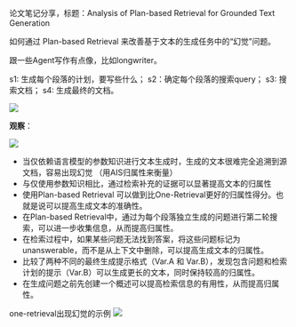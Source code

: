 论文笔记分享，标题：Analysis of Plan-based Retrieval for Grounded Text Generation

如何通过 Plan-based Retrieval 来改善基于文本的生成任务中的“幻觉”问题。

跟一些Agent写作有点像，比如longwriter。 

s1: 生成每个段落的计划，要写些什么； s2：确定每个段落的搜索query； s3: 搜索文档； s4: 生成最终的文档。

![](https://files.mdnice.com/user/50285/a569464a-6d57-4a35-b656-03f038d50383.png)

**观察**：

![](https://files.mdnice.com/user/50285/9436c335-8811-4766-8eea-d194d73191c8.png)

- 当仅依赖语言模型的参数知识进行文本生成时，生成的文本很难完全追溯到源文档，容易出现幻觉 （用AIS归属性来衡量）
- 与仅使用参数知识相比，通过检索补充的证据可以显著提高文本的归属性
- 使用Plan-based Retrieval 可以做到比One-Retrieval更好的归属性得分。也就是说可以提高生成文本的准确性。
- 在Plan-based Retrieval中，通过为每个段落独立生成的问题进行第二轮搜索，可以进一步收集信息，从而提高归属性。
- 在检索过程中，如果某些问题无法找到答案，将这些问题标记为unanswerable，而不是从上下文中删除，可以提高生成文本的归属性。
- 比较了两种不同的最终生成提示格式（Var.A 和 Var.B），发现包含问题和检索计划的提示（Var.B）可以生成更长的文本，同时保持较高的归属性。
- 在生成问题之前先创建一个概述可以提高检索信息的有用性，从而提高归属性。


one-retrieval出现幻觉的示例
![](https://files.mdnice.com/user/50285/9dc659f3-4393-418f-b5b6-cbc413e0ed45.png)
